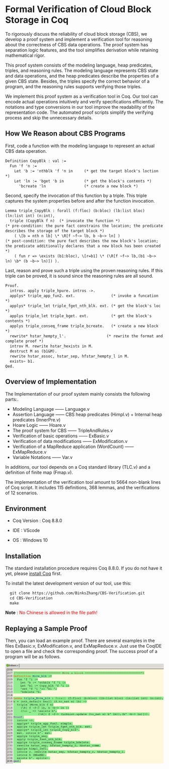 # Formal Verification of Cloud Block Storage in Coq

To rigorously discuss the reliability of cloud block storage (CBS), we develop a proof system and implement a verification tool for reasoning about the correctness of CBS data operations. The proof system has separation logic features, and the tool simplifies derivation while retaining mathematical rigor.

This proof system consists of the modeling language, heap predicates, triples, and reasoning rules. The modeling language represents CBS state and data operations, and the heap predicates describe the properties of a given CBS state. Besides, the triples specify the correct behavior of a program, and the reasoning rules supports verifying those triples.

We implement this proof system as a verification tool in Coq. Our tool can encode actual operations intuitively and verify specifications efficiently. The notations and type conversions in our tool improve the readability of the representation code. The automated proof scripts simplify the verifying process and skip the unnecessary details. 

## How We Reason about CBS Programs

First, code a function with the modeling language to represent an actual CBS data operation.

```Coq
Definition CopyBlk : val := 
  Fun 'f 'n := 
  	Let 'b := 'nthblk 'f 'n in     (* get the target block's loction *)
    Let 'ln := 'bget 'b in         (* get the block's contents *)
      'bcreate 'ln                 (* create a new block *)
```

Second, specify the invocation of this function by a triple. This triple captures the system properties before and after the function invocation.

```Coq
Lemma triple_CopyBlk : forall (f:floc) (b:bloc) (lb:list bloc) (ln:list int) (n:int),
  triple (CopyBlk f n)  (* invocate the function *)
(* pre-condition: the pure fact constrains the location; the predicate describes the storage of the target block *)
    ( \[b = nth n lb] \* \R[f ~f~> lb, b ~b~> ln] )
(* post-condition: the pure fact describes the new block's location; the predicate additionally declares that a new block has been created *) 
    ( fun r => \exists (b1:bloc), \[r=b1] \* (\R[f ~f~> lb,(b1 ~b~> ln) \b* (b ~b~> ln)]) ).
```

Last, reason and prove such a triple using the proven reasoning rules. If this triple can be proved, it is sound since the reasoning rules are all sound. 

```Coq
Proof.
  intros. apply triple_hpure. intros ->.
  applys* triple_app_fun2. ext.                (* invoke a funcation *)
  applys* triple_let triple_fget_nth_blk. ext. (* get the block's loc *)
  applys triple_let triple_bget. ext.          (* get the block's contents *)
  applys triple_conseq_frame triple_bcreate.   (* create a new block *)
  rewrite* hstar_hempty_l'.                  (* rewrite the format and complete proof *)
  introv M. rewrite hstar_hexists in M.
  destruct M as (b1&M).
  rewrite hstar_assoc, hstar_sep, hfstar_hempty_l in M.
  exists~ b1.
Qed.
```

## Overview of Implementation

The Implementation of our proof system mainly consists the following parts:.

- Modeling Language  ——  Language.v
- Assertion Language  ——  CBS heap predicates (Himpl.v) + Internal heap predicates (InnerPre.v)
- Hoare Logic  —— Hoare.v
- The proof system for CBS —— TripleAndRules.v
- Verification of basic operations  ——  ExBasic.v
- Verification of data modifications ——  ExModification.v
- Verification of a MapReduce application (WordCount) ——  ExMapReduce.v
- Variable Notations —— Var.v 

In additions, our tool depends on a Coq standard library (TLC.v) and a definition of finite map (Fmap.v).

The implementation of the verification tool amount to 5664 non-blank lines of Coq script. It includes 115 definitions, 368 lemmas, and the verifications of 12 scenarios.

## Environment

- Coq Version : Coq 8.8.0

- IDE : VScode

- OS : Windows 10

## Installation

The standard installation procedure requires Coq 8.8.0. If you do not have it yet, please [install Coq](https://github.com/coq/coq/releases/download/V8.8.0/coq-8.8.0-installer-windows-x86_64.exe) first.

To install the latest development version of our tool, use this:

```
  git clone https://github.com/BinksZhang/CBS-Verification.git
  cd CBS-Verification
  make
```

**Note** : <font color=red>No Chinese is allowed in the file path!</font>

## Replaying a Sample Proof

Then, you can load an example proof. There are several examples in the files ExBasic.v, ExModification.v, and ExMapReduce.v. Just use the CoqIDE to open a file and check the corresponding proof. The success proof of a program will be as follows.

<img src="Move.png" alt="avatar" style="zoom:50%;" />

